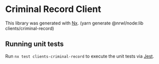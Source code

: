 <!-- gitbook-navigation: "Criminal Record" -->

# Criminal Record Client

This library was generated with [Nx](https://nx.dev). (yarn generate @nrwl/node:lib clients/criminal-record)

## Running unit tests

Run `nx test clients-criminal-record` to execute the unit tests via [Jest](https://jestjs.io).
